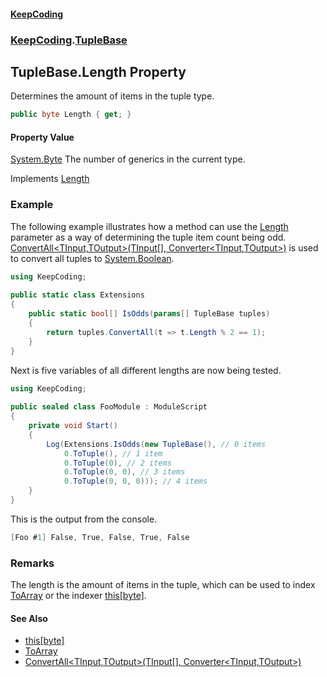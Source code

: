 #### [KeepCoding](index.md 'index')
### [KeepCoding](KeepCoding.md 'KeepCoding').[TupleBase](KeepCoding_TupleBase.md 'KeepCoding.TupleBase')
## TupleBase.Length Property
Determines the amount of items in the tuple type.  
```csharp
public byte Length { get; }
```
#### Property Value
[System.Byte](https://docs.microsoft.com/en-us/dotnet/api/System.Byte 'System.Byte')
The number of generics in the current type.  

Implements [Length](KeepCoding_ITuple_Length.md 'KeepCoding.ITuple.Length')  
### Example
The following example illustrates how a method can use the [Length](KeepCoding_TupleBase_Length.md 'KeepCoding.TupleBase.Length') parameter as a way of determining the tuple item count being odd. [ConvertAll&lt;TInput,TOutput&gt;(TInput[], Converter&lt;TInput,TOutput&gt;)](KeepCoding_ArrayHelper_ConvertAll_TInput_TOutput_(TInput___System_Converter_TInput_TOutput_).md 'KeepCoding.ArrayHelper.ConvertAll&lt;TInput,TOutput&gt;(TInput[], System.Converter&lt;TInput,TOutput&gt;)') is used to convert all tuples to [System.Boolean](https://docs.microsoft.com/en-us/dotnet/api/System.Boolean 'System.Boolean').  
```csharp
using KeepCoding;  
  
public static class Extensions  
{  
    public static bool[] IsOdds(params[] TupleBase tuples)  
    {  
        return tuples.ConvertAll(t => t.Length % 2 == 1);  
    }  
}  
```
  
Next is five variables of all different lengths are now being tested.  
```csharp
using KeepCoding;  
  
public sealed class FooModule : ModuleScript  
{  
    private void Start()  
    {  
        Log(Extensions.IsOdds(new TupleBase(), // 0 items  
            0.ToTuple(), // 1 item  
            0.ToTuple(0), // 2 items  
            0.ToTuple(0, 0), // 3 items  
            0.ToTuple(0, 0, 0))); // 4 items  
    }  
}  
```
  
This is the output from the console.  
```csharp
[Foo #1] False, True, False, True, False  
```
### Remarks
The length is the amount of items in the tuple, which can be used to index [ToArray](KeepCoding_TupleBase_ToArray.md 'KeepCoding.TupleBase.ToArray') or the indexer [this[byte]](KeepCoding_TupleBase_this_byte_.md 'KeepCoding.TupleBase.this[byte]').  
#### See Also
- [this[byte]](KeepCoding_TupleBase_this_byte_.md 'KeepCoding.TupleBase.this[byte]')
- [ToArray](KeepCoding_TupleBase_ToArray.md 'KeepCoding.TupleBase.ToArray')
- [ConvertAll&lt;TInput,TOutput&gt;(TInput[], Converter&lt;TInput,TOutput&gt;)](KeepCoding_ArrayHelper_ConvertAll_TInput_TOutput_(TInput___System_Converter_TInput_TOutput_).md 'KeepCoding.ArrayHelper.ConvertAll&lt;TInput,TOutput&gt;(TInput[], System.Converter&lt;TInput,TOutput&gt;)')
